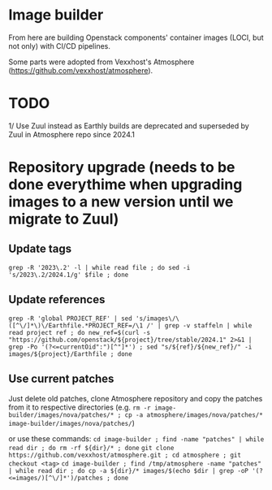 # Image builder

From here are building Openstack components' container images (LOCI, but not only) with CI/CD pipelines. 

Some parts were adopted from Vexxhost's Atmosphere (https://github.com/vexxhost/atmosphere). 

# TODO

1/ Use Zuul instead as Earthly builds are deprecated and superseded by Zuul in Atmosphere repo since 2024.1

# Repository upgrade (needs to be done everythime when upgrading images to a new version until we migrate to Zuul)

## Update tags

`grep -R '2023\.2' -l | while read file ; do sed -i 's/2023\.2/2024.1/g' $file ; done`

## Update references

`grep -R 'global PROJECT_REF' | sed 's/images\/\([^\/]*\)\/Earthfile.*PROJECT_REF=/\1 /' | grep -v staffeln | while read project ref ; do new_ref=$(curl -s "https://github.com/openstack/${project}/tree/stable/2024.1" 2>&1 | grep -Po '(?<=currentOid":")[^"]*') ; sed "s/${ref}/${new_ref}/" -i images/${project}/Earthfile ; done`

## Use current patches

Just delete old patches, clone Atmosphere repository and copy the patches from it to respective directories (e.g. `rm -r image-builder/images/nova/patches/* ; cp -a atmosphere/images/nova/patches/* image-builder/images/nova/patches/`)

or use these commands:
`cd image-builder ; find -name "patches" | while read dir ; do rm -rf ${dir}/* ; done`
`git clone https://github.com/vexxhost/atmosphere.git ; cd atmosphere ; git checkout <tag>`
`cd image-builder ; find /tmp/atmosphere -name "patches" | while read dir ; do cp -a ${dir}/* images/$(echo $dir | grep -oP '(?<=images/)[^\/]*')/patches ; done`
